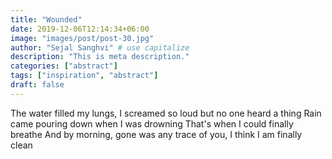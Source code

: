 ```yaml
---
title: "Wounded"
date: 2019-12-06T12:14:34+06:00
image: "images/post/post-30.jpg"
author: "Sejal Sanghvi" # use capitalize
description: "This is meta description."
categories: ["abstract"]
tags: ["inspiration", "abstract"]
draft: false
---
```

The water filled my lungs, I screamed so loud but no one heard a thing
Rain came pouring down when I was drowning
That's when I could finally breathe
And by morning, gone was any trace of you, I think I am finally clean